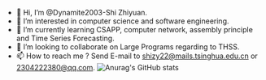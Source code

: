 - 👋 Hi, I’m @Dynamite2003-Shi Zhiyuan.
- 👀 I’m interested in computer science and software engineering.
- 🌱 I’m currently learning CSAPP, computer network, assembly principle and Time Series Forecasting.
- 💞️ I’m looking to collaborate on Large Programs regarding to THSS.
- 📫 How to reach me ? Send E-mail to shizy22@mails.tsinghua.edu.cn or 2304222380@qq.com.
![Anurag's GitHub stats](https://github-readme-stats.vercel.app/api?username=anuraghazra&show=reviews,discussions_started,discussions_answered,prs_merged,prs_merged_percentage)
<!---
Dynamite2003/Dynamite2003 is a ✨ special ✨ repository because its `README.md` (this file) appears on your GitHub profile.
You can click the Preview link to take a look at your changes.
--->

